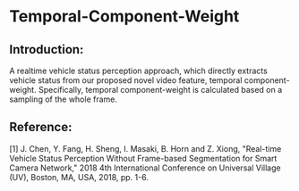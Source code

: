 # Temporal-Component-Weight
## Introduction:  
A realtime vehicle status perception approach, which directly extracts vehicle status from our proposed novel video feature, temporal component-weight. Specifically, temporal component-weight is calculated based on a sampling of the whole frame.  

## Reference:
[1] J. Chen, Y. Fang, H. Sheng, I. Masaki, B. Horn and Z. Xiong, "Real-time Vehicle Status Perception Without Frame-based Segmentation for Smart Camera Network," 2018 4th International Conference on Universal Village (UV), Boston, MA, USA, 2018, pp. 1-6.
